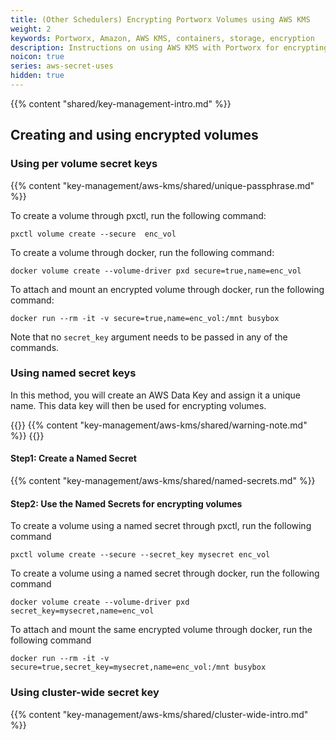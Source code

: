 ```yaml
---
title: (Other Schedulers) Encrypting Portworx Volumes using AWS KMS
weight: 2
keywords: Portworx, Amazon, AWS KMS, containers, storage, encryption
description: Instructions on using AWS KMS with Portworx for encrypting Portworx Volumes
noicon: true
series: aws-secret-uses
hidden: true
---
```


{{% content "shared/key-management-intro.md" %}}

## Creating and using encrypted volumes

### Using per volume secret keys

{{% content "key-management/aws-kms/shared/unique-passphrase.md" %}}

To create a volume through pxctl, run the following command:

```text
pxctl volume create --secure  enc_vol
```

To create a volume through docker, run the following command:

```text
docker volume create --volume-driver pxd secure=true,name=enc_vol
```

To attach and mount an encrypted volume through docker, run the following command:

```text
docker run --rm -it -v secure=true,name=enc_vol:/mnt busybox
```

Note that no `secret_key` argument needs to be passed in any of the commands.

### Using named secret keys

In this method, you will create an AWS Data Key and assign it a unique name. This data key will then be used for encrypting volumes.

{{<info>}}
{{% content "key-management/aws-kms/shared/warning-note.md" %}}
{{</info>}}

#### Step1: Create a Named Secret

{{% content "key-management/aws-kms/shared/named-secrets.md" %}}

#### Step2: Use the Named Secrets for encrypting volumes

To create a volume using a named secret through pxctl, run the following command

```text
pxctl volume create --secure --secret_key mysecret enc_vol
```

To create a volume using a named secret through docker, run the following command

```text
docker volume create --volume-driver pxd secret_key=mysecret,name=enc_vol
```

To attach and mount the same encrypted volume through docker, run the following command

```text
docker run --rm -it -v secure=true,secret_key=mysecret,name=enc_vol:/mnt busybox
```

### Using cluster-wide secret key

{{% content "key-management/aws-kms/shared/cluster-wide-intro.md" %}}

